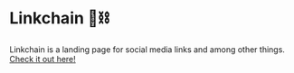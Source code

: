 # Linkchain 🔗⛓️
Linkchain is a landing page for social media links and among other things. [Check it out here!](https://thememeticist.github.io/Linkchain/)
